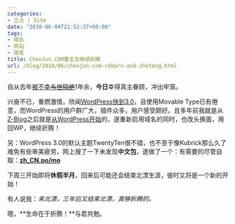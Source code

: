 ```yaml
---
categories:
- 立占 | Site
date: "2010-06-04T21:52:37+08:00"
tags:
- 域名
- 网站
- 随笔
title: ChenJun.COM重生及继续折腾
url: /blog/2010/06/chenjun-com-reborn-and-zheteng.html
---
```

自从去年[被不幸~~与世隔绝~~][1]1年余，**今日**幸得真主眷顾，冲出牢笼。

兴奋不已，重燃激情，欣闻[WordPress快到3.0][2]，且使用Movable Type已有倦意，而WordPress的用户群广大，插件众多，用户感受颇好。且多年前我就是从[Z-Blog][3]之后就是[从WordPress开始][4]的，遂重新启用域名的同时，也改头换面，用回WP，继续折腾！

另：WordPress 3.0的默认主题TwentyTen很不错，也不至于像Kubrick那么久了难免有些审美疲劳，网上搜了一下未发现**中文包**，遂做了一个：有需要的尽管自取：[**zh_CN.po/mo**][5]

下周三开始即将**休假半月**，回来后可能还会结束北漂生涯，彼时又将是一个新的开始！

有人说我：*来北漂，三年后又结束北漂，真够折腾的。*

嗯，**生命在于折腾！**与君共勉。

 [1]: https://zhu8.net/blog/2009/03/chenjun-dot-com-online.html
 [2]: http://wordpress.org/development/2010/05/wordpress-3-0-release-candidate/
 [3]: http://www.rainbowsoft.org
 [4]: https://zhu8.net/blog/2006/07/my-wordpress-plugins.html
 [5]: /uploads/languages.zip "Chinese Simplified Language Pack for WordPress 3.0 Defult Theme:TwentyTen"